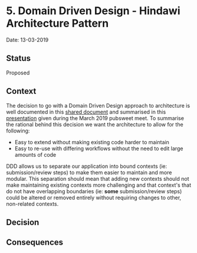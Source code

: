 # 5. Domain Driven Design - Hindawi Architecture Pattern

Date: 13-03-2019

## Status

Proposed

## Context

The decision to go with a Domain Driven Design approach to architecture is well documented in this [shared document](https://docs.google.com/document/d/1fN4_0tAMCbPptn1cjauJdDwLMonOeaM7Ha4FK-Vao-k/) and summarised in this [presentation](https://docs.google.com/presentation/d/13YlQLMZPCsvCVdKVh6hsOUkS3PCAyuMATwikXVRMjQA) given during the March 2019 pubsweet meet. To summarise the rational behind this decision we want the architecture to allow for the following:

- Easy to extend without making existing code harder to maintain
- Easy to re-use with differing workflows without the need to edit large amounts of code

DDD allows us to separate our application into bound contexts (ie: submission/review steps) to make them easier to maintain and more modular. This separation should mean that adding new contexts should not make maintaining existing contexts more challenging and that context's that do not have overlapping boundaries (ie: **some** submission/review steps) could be altered or removed entirely without requiring changes to other, non-related contexts.

## Decision

## Consequences
